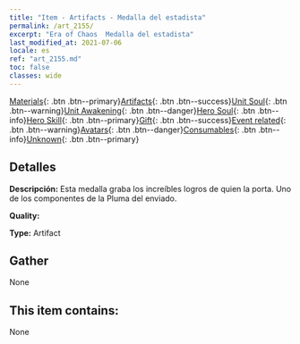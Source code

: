 ```yaml
---
title: "Item - Artifacts - Medalla del estadista"
permalink: /art_2155/
excerpt: "Era of Chaos  Medalla del estadista"
last_modified_at: 2021-07-06
locale: es
ref: "art_2155.md"
toc: false
classes: wide
---
```

 [Materials](/ItemsES/){: .btn .btn--primary}[Artifacts](/ItemsES/Artifacts/){: .btn .btn--success}[Unit Soul](/ItemsES/UnitSoul/){: .btn .btn--warning}[Unit Awakening](/ItemsES/UnitAwakening/){: .btn .btn--danger}[Hero Soul](/ItemsES/HeroSoul/){: .btn .btn--info}[Hero Skill](/ItemsES/HeroSkill/){: .btn .btn--primary}[Gift](/ItemsES/Gift/){: .btn .btn--success}[Event related](/ItemsES/Events/){: .btn .btn--warning}[Avatars](/ItemsES/Avatars/){: .btn .btn--danger}[Consumables](/ItemsES/Consumables/){: .btn .btn--info}[Unknown](/ItemsES/Unknown/){: .btn .btn--primary}

## Detalles
 **Descripción:** Esta medalla graba los increíbles logros de quien la porta. Uno de los componentes de la Pluma del enviado.

 **Quality:** 

 **Type:** Artifact

## Gather

  None

## This item contains:

  None

